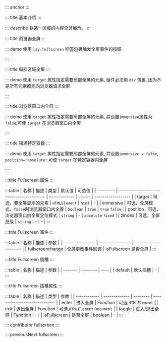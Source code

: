 ::: anchor
:::

::: title 基本介绍
:::

::: describe 将某一区域的内容全屏展示。
:::

::: title 浏览器全屏
:::

::: demo 使用 `lay-fullscreen` 标签包裹触发全屏事件的按钮

<template>
  <lay-fullscreen v-slot="{ enter, exit, toggle, isFullscreen }" @fullscreenchange=fullscreen>
    <lay-button type="normal" @click="enter()">进入全屏</lay-button>  
    <lay-button type="normal" @click="exit()">退出</lay-button> 
    <lay-button type="warm" @click="toggle()">切换: {{isFullscreen ? "退出" : "进入全屏"}}</lay-button>
  </lay-fullscreen>
</template>

<script>
import { ref } from 'vue'

export default {
  setup() {
    const fullscreen = function(isFullscreen){
      console.log(isFullscreen)
    }
    return {
      fullscreen
    }
  }
}
</script>

:::

::: title 局部区域全屏
:::

::: demo 使用 `target` 属性指定需要局部全屏的元素, 组件必须用 `div` 包裹, 因为不是所有元素都能向浏览器请求全屏

<template>
  <lay-fullscreen :target="elRef" v-slot="{ enter, exit, toggle, isFullscreen }" @fullscreenchange=fullscreen2>
    <div ref="elRef" class="wrapper-fullscreen">
      <lay-button type="normal" @click="enter()">进入全屏</lay-button>  
      <lay-button type="normal" @click="exit()">退出</lay-button> 
      <lay-button type="warm" @click="toggle()"> 切换: {{isFullscreen ? "退出" : "进入全屏"}} </lay-button>
    </div>
  </lay-fullscreen>
</template>

<script>
import { ref } from 'vue'

export default {
  setup() {
    const elRef = ref(null);
    const fullscreen2 = function(isFullscreen){
      console.log(isFullscreen)
    }
    return {
      elRef,
      fullscreen2
    }
  }
}
</script>
<style>
.wrapper-fullscreen{
  padding:10px;
  border:1px solid #dddddd;
  background-color:#F6F6F6;
  display:inline-block
}
</style>

:::

::: title 浏览器窗口内全屏
:::

::: demo 使用 `target` 属性指定需要局部全屏的元素, 并设置`immersive`属性为 `false`,可使 `target` 在浏览器窗口内全屏

<template>
  <lay-fullscreen 
    :target="fullscreenTargetRef" 
    :immersive="false" 
    zIndex="10000"  
    v-slot="{ enter, exit, toggle, isFullscreen }" 
    @fullscreenchange=fullscreen3>
    <div ref="fullscreenTargetRef" class="wrapper-fullscreen">
      <lay-button type="normal" @click="enter()">进入全屏</lay-button>  
      <lay-button type="normal" @click="exit()">退出</lay-button> 
      <lay-button type="warm" @click="toggle()"> 切换: {{isFullscreen ? "退出" : "进入全屏"}} </lay-button>
    </div>
  </lay-fullscreen>
</template>

<script>
import { ref } from 'vue'

export default {
  
  setup() {
    const fullscreenTargetRef = ref(null)
    const fullscreen3 = function(isFullscreen){
      console.log(isFullscreen)
    }
    return {
      fullscreenTargetRef,
      fullscreen3
    }
  }
}
</script>
<style>
.wrapper-fullscreen{
  padding:10px;
  border:1px solid #dddddd;
  background-color:#F6F6F6;
  display:inline-block
}
</style>

:::

::: title 铺满特定容器
:::

::: demo 使用 `target` 属性指定需要局部全屏的元素, 并设置`immersive = false`, `position="absolute"`,可使 `target` 在特定容器内全屏

<template>
<div class="container" style="position:relative;height:300px;width:500px;background-color: #cccccc;">
  <lay-fullscreen 
    :target="fullscreenTargetRef2" 
    :immersive="false" 
    zIndex="12000" 
    position="absolute"  
    v-slot="{ enter, exit, toggle, isFullscreen }" 
    @fullscreenchange=fullscreen4>
    <div ref="fullscreenTargetRef2" class="wrapper-fullscreen">
      <lay-button type="normal" @click="enter()">进入全屏</lay-button>  
      <lay-button type="normal" @click="exit()">退出</lay-button> 
      <lay-button type="warm" @click="toggle()"> 切换: {{isFullscreen ? "退出" : "进入全屏"}} </lay-button>
    </div>
  </lay-fullscreen>
</div>
</template>

<script>
import { ref } from 'vue'

export default {
  
  setup() {
    const fullscreenTargetRef2 = ref(null);
    const fullscreen4 = function(isFullscreen){
      console.log(isFullscreen)
    }
    return {
      fullscreenTargetRef2,
      fullscreen4
    }
  }
}
</script>
<style>
.container{
  position:relative;
  height:300px;
  width:500px;
  background-color: red;
  border:1px solid #dddddd;
};
.wrapper-fullscreen{
  padding:10px;
  border:1px solid #dddddd;
  background-color:#F6F6F6;
  display:inline-block;
}
</style>

:::

:::title Fullscreen 属性
:::

:::table
| 名称      | 描述                                       | 类型          | 默认值 | 可选值             |
| --------- | ----------------------------------------- | ------------- | ------ | ------------------ |
| target    | 可选，要全屏显示的元素                      | `HTMLElement` | `html` | -                  |
| immersive | 可选，全屏模式，`false`时浏览器窗口内全屏    | `boolean`     | `true` | `true` `false`     |
| position  | 可选，浏览器窗口内全屏定位模式               | `string`      | -      | `absolute` `fixed` |
| zIndex    | 可选，全屏层级                             | `string`      | -      | -                  |
:::

:::title Fullscreen 事件
:::

:::table
| 名称             | 描述             | 参数                   |
| ---------------- | ---------------- | --------------------- |
| fullscreenchange | 全屏更改事件回调 | isFullscreen 是否全屏   |
:::

:::title Fullscreen 插槽
:::

:::table
| 名称    | 描述      | 参数 |
| ------- | -------- | ---- |
| default | 默认插槽  | -    |
:::

:::title Fullscreen 插槽属性
:::

:::table
| 名称         | 描述          | 类型     | 参数                          |
| ------------ | ------------- | -------- | ----------------------------- |
| enter        | 进入全屏      | Function | 可选,`HTMLElement`            |
| exit         | 退出全屏      | Function | 可选,`HTMLElement` `Document` |
| toggle       | 进入/退出全屏 | Function | -                             |
| isFullscreen | 是否全屏      | boolean  | -                             |
:::

::: contributor fullscreen
::: 

::: previousNext fullscreen
:::